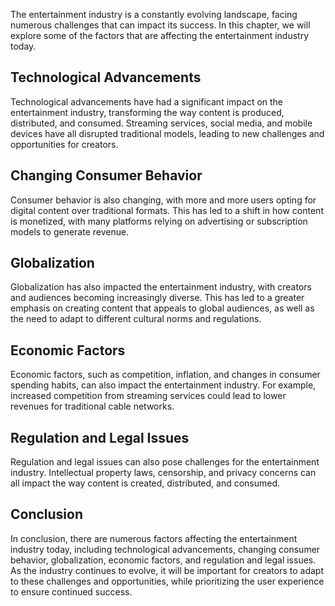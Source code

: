 
The entertainment industry is a constantly evolving landscape, facing numerous challenges that can impact its success. In this chapter, we will explore some of the factors that are affecting the entertainment industry today.

Technological Advancements
--------------------------

Technological advancements have had a significant impact on the entertainment industry, transforming the way content is produced, distributed, and consumed. Streaming services, social media, and mobile devices have all disrupted traditional models, leading to new challenges and opportunities for creators.

Changing Consumer Behavior
--------------------------

Consumer behavior is also changing, with more and more users opting for digital content over traditional formats. This has led to a shift in how content is monetized, with many platforms relying on advertising or subscription models to generate revenue.

Globalization
-------------

Globalization has also impacted the entertainment industry, with creators and audiences becoming increasingly diverse. This has led to a greater emphasis on creating content that appeals to global audiences, as well as the need to adapt to different cultural norms and regulations.

Economic Factors
----------------

Economic factors, such as competition, inflation, and changes in consumer spending habits, can also impact the entertainment industry. For example, increased competition from streaming services could lead to lower revenues for traditional cable networks.

Regulation and Legal Issues
---------------------------

Regulation and legal issues can also pose challenges for the entertainment industry. Intellectual property laws, censorship, and privacy concerns can all impact the way content is created, distributed, and consumed.

Conclusion
----------

In conclusion, there are numerous factors affecting the entertainment industry today, including technological advancements, changing consumer behavior, globalization, economic factors, and regulation and legal issues. As the industry continues to evolve, it will be important for creators to adapt to these challenges and opportunities, while prioritizing the user experience to ensure continued success.
